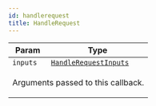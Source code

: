 ```yaml
---
id: handlerequest
title: HandleRequest
---
```


<a name="HandleRequest"></a>

<table>
<thead>
<tr>
<th>Param</th><th>Type</th>
</tr>
</thead>
<tbody>
<tr>
<td><code>inputs</code></td><td><code><a href="../typedefs/handlerequestinputs">HandleRequestInputs</a></code></td>
</tr>
<tr>
<td colspan="3"><p>Arguments passed to this callback.</p>
</td></tr></tbody>
</table>
